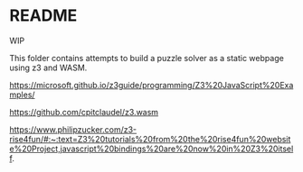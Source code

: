 # README

WIP

This folder contains attempts to build a puzzle solver as a static webpage using z3 and WASM.

https://microsoft.github.io/z3guide/programming/Z3%20JavaScript%20Examples/

https://github.com/cpitclaudel/z3.wasm

https://www.philipzucker.com/z3-rise4fun/#:~:text=Z3%20tutorials%20from%20the%20rise4fun%20website%20Project,javascript%20bindings%20are%20now%20in%20Z3%20itself.

